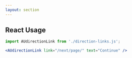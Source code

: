 ```yaml
---
layout: section
---
```


## React Usage

```jsx
import AUdirectionLink from './direction-links.js';

<AUdirectionLink link="/next/page/" text="Continue" />
```
